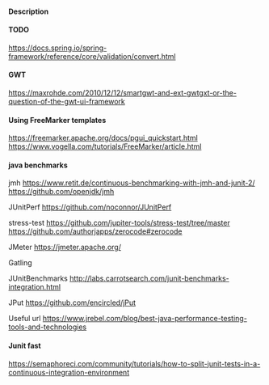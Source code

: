 #### Description

#### TODO

https://docs.spring.io/spring-framework/reference/core/validation/convert.html

#### GWT

https://maxrohde.com/2010/12/12/smartgwt-and-ext-gwtgxt-or-the-question-of-the-gwt-ui-framework

#### Using FreeMarker templates

https://freemarker.apache.org/docs/pgui_quickstart.html
https://www.vogella.com/tutorials/FreeMarker/article.html

#### java benchmarks

jmh
https://www.retit.de/continuous-benchmarking-with-jmh-and-junit-2/
https://github.com/openjdk/jmh

JUnitPerf
https://github.com/noconnor/JUnitPerf

stress-test
https://github.com/jupiter-tools/stress-test/tree/master
https://github.com/authorjapps/zerocode#zerocode

JMeter
https://jmeter.apache.org/

Gatling

JUnitBenchmarks
http://labs.carrotsearch.com/junit-benchmarks-integration.html

JPut
https://github.com/encircled/jPut

Useful url
https://www.jrebel.com/blog/best-java-performance-testing-tools-and-technologies

#### Junit fast

https://semaphoreci.com/community/tutorials/how-to-split-junit-tests-in-a-continuous-integration-environment